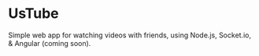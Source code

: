 # UsTube

Simple web app for watching videos with friends, using Node.js, Socket.io, & Angular (coming soon).
